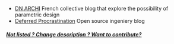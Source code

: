 * [DN ARCHI](http://dnarchi.fr) French collective blog that explore the possibility of parametric design 
* [Deferred Procrastination](http://www.deferredprocrastination.co.uk) Open source ingeniery blog


##### [Not listed ? Change description ? Want to contribute?](/not-listed.md) 

